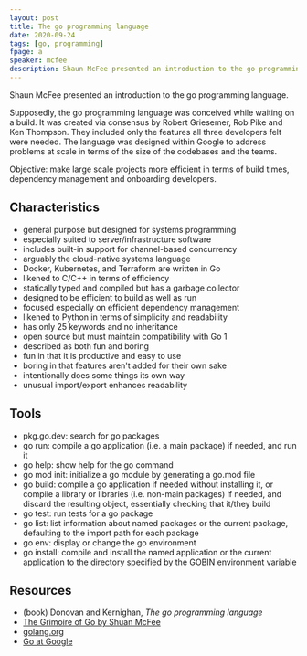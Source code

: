 ```yaml
---
layout: post
title: The go programming language
date: 2020-09-24
tags: [go, programming]
fpage: a
speaker: mcfee
description: Shaun McFee presented an introduction to the go programming language.
---
```

Shaun McFee presented an introduction to the go programming language.

Supposedly, the go programming language was conceived while waiting on a build. It was created via consensus by Robert Griesemer, Rob Pike and Ken Thompson. They included only the features all three developers felt were needed. The language was designed within Google to address problems at scale in terms of the size of the codebases and the teams.

Objective: make large scale projects more efficient in terms of build times, dependency management and onboarding developers.

## Characteristics

* general purpose but designed for systems programming
* especially suited to server/infrastructure software
* includes built-in support for channel-based concurrency
* arguably the cloud-native systems language
* Docker, Kubernetes, and Terraform are written in Go
* likened to C/C++ in terms of efficiency
* statically typed and compiled but has a garbage collector
* designed to be efficient to build as well as run
* focused especially on efficient dependency management
* likened to Python in terms of simplicity and readability
* has only 25 keywords and no inheritance
* open source but must maintain compatibility with Go 1
* described as both fun and boring
* fun in that it is productive and easy to use
* boring in that features aren't added for their own sake
* intentionally does some things its own way
* unusual import/export enhances readability

## Tools


* pkg.go.dev: search for go packages
* go run: compile a go application (i.e. a main package) if needed, and run it
* go help: show help for the go command
* go mod init: initialize a go module by generating a go.mod file
* go build: compile a go application if needed without installing it, or compile a library or libraries (i.e. non-main packages) if needed, and discard the resulting object, essentially checking that it/they build
* go test: run tests for a go package
* go list: list information about named packages or the current package, defaulting to the import path for each package
* go env: display or change the go environment
* go install: compile and install the named application or the current application to the directory specified by the GOBIN environment variable

## Resources

* (book) Donovan and Kernighan, *The go programming language*
* [The Grimoire of Go by Shuan McFee]("https://programoires.gitlab.io/library/")
* [golang.org]("https://golang.org")
* [Go at Google]("https://talks.golang.org/2012/splash.article")


